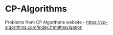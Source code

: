 # CP-Algorithms
Problems from CP Algorithms website - https://cp-algorithms.com/index.html#navigation
